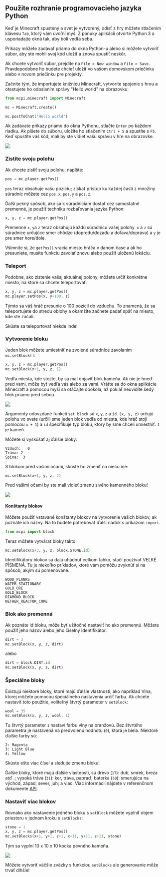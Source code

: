 ## Použite rozhranie programovacieho jazyka Python

Keď je Minecraft spustený a svet je vytvorený, odísť z hry môžete stlačením klávesu `Tab`, ktorý vám uvoľní myš. Z ponuky aplikácií otvorte Python 3 a usporiadajte okná tak, aby boli vedľa seba.

Príkazy môžete zadávať priamo do okna Python-u alebo si môžete vytvoriť súbor, aby ste mohli svoj kód uložiť a znova spustiť neskôr.

Ak chcete vytvoriť súbor, prejdite na `File > New window` a `File > Save`. Pravdepodobne ho budete chcieť uložiť vo vašom domovskom priečinku alebo v novom priečinku pre projekty.

Začnite tým, že importujete knižnicu Minecraft, vytvoríte spojenie s hrou a otestujete ho odoslaním správy "Hello world" na obrazovku:

```python
from mcpi.minecraft import Minecraft

mc = Minecraft.create()

mc.postToChat("Hello world")
```

Ak zadávate príkazy priamo do okna Pythonu, stlačte `Enter` po každom riadku. Ak píšete do súboru, uložíte ho stlačením `Ctrl + S` a spustíte s `F5`. Keď spustíte váš kód, mali by ste vidieť vašu správu v hre na obrazovke.

![](images/helloworld.gif)

### Zistite svoju polohu

Ak chcete zistiť svoju polohu, napíšte:

```python
pos = mc.player.getPos()
```

`pos` teraz obsahuje vašu pozíciu; získať pristup ku každej časti z množiny súradníc môžete cez `pos.x`, `pos.y` a `pos.z`.

Ďalší pekný spôsob, ako sa k súradniciam dostať cez samostatné premenné, je použiť techniku rozbaľovania jazyka Python:

```python
x, y, z = mc.player.getPos()
```

Premenné `x`, `y`a `z` teraz obsahujú každú súradnicu vašej polohy. `x` a `z` sú súradnice určujúce smer chôdze (dopredu/dozadu a doľava/doprava) a `y` je pre smer hore/dole.

Všimnite si, že `getPos()` vracia miesto hráča v danom čase a ak ho presuniete, musíte funkciu zavolať znovu alebo použiť uloženú lokáciu.

### Teleport

Podobne, ako zistenie vašaj aktuálnej polohy, môžete určiť konkrétne miesto, na ktoré sa chcete teleportovať.

```python
x, y, z = mc.player.getPos()
mc.player.setPos(x, y+100, z)
```

Týmto sa váš hráč presunie o 100 pozícií do vzduchu. To znamená, že sa teleportujete do stredu oblohy a okamžite začnete padať späť na miesto, kde ste začali.

Skúste sa teleportovať niekde inde!

### Vytvorenie bloku

Jeden blok môžete umiestniť na zvolené súradníce zavolaním `mc.setBlock()`:

```python
x, y, z = mc.player.getPos()
mc.setBlock(x+1, y, z, 1)
```

Vedľa miesta, kde stojíte, by sa mal objaviť blok kameňa. Ak nie je hneď pred vami, môže byť vedľa vás alebo za vami. Vráťte sa do okna aplikácie Minecraft a pomocou myši sa otáčajte dookola, až pokiaľ neuvidíte šedý blok priamo pred sebou.

![](images/mcpi-setblock.png)

Argumenty odovzdané funkcii `set block` sú `x`, `y`, `z` a `id`. `(x, y, z)` určujú polohu vo svete (určili sme jeden blok vedľa od miesta, kde hráč stojí pomocou `x + 1`) a `id` špecifikuje typ bloku, ktorý by sme chceli umiestniť. `1` je kameň.

Môžete si vyskúšať aj ďalšie bloky:

    Vzduch:   0
    Tráva: 2
    Špina:  3
    

S blokom pred vašimi očami, skúste ho zmeniť na niečo iné:

```python
mc.setBlock(x+1, y, z, 2)
```

Pred vašimi očami by ste mali vidieť zmenu sivého kamenného bloku!

![](images/mcpi-setblock2.png)

#### Konštanty blokov

Môžete použiť vstavané konštanty blokov na vytvorenie vašich blokov, ak poznáte ich názvy. Na to budete potrebovať ďalší riadok s príkazom `import`.

```python
from mcpi import block
```

Teraz môžete vytvárať bloky takto:

```python
mc.setBlock(x+3, y, z, block.STONE.id)
```

Identifikátory blokov sa dajú uhádnuť celkom ľahko, stačí používať VEĽKÉ PÍSMENÁ. Tu je niekoľko príkladov, ktoré vám pomôžu zvyknúť si na spôsob, akým sú pomenované.

    WOOD_PLANKS
    WATER_STATIONARY
    GOLD_ORE
    GOLD_BLOCK
    DIAMOND_BLOCK
    NETHER_REACTOR_CORE
    

### Blok ako premenná

Ak poznáte id bloku, môže byť užitočné nastaviť ho ako premennú. Môžete použiť jeho názov alebo jeho číselný identifikátor.

```python
dirt = 3
mc.setBlock(x, y, z, dirt)
```

alebo

```python
dirt = block.DIRT.id
mc.setBlock(x, y, z, dirt)
```

### Špeciálne bloky

Existujú niektoré bloky, ktoré majú ďalšie vlastnosti, ako napríklad Vlna, ktorej môžete pomocou špeciálneho nastavenia určiť farbu. Ak chcete nastaviť toto použitie, voliteľný štvrtý parameter v `setBlock`:

```python
wool = 35
mc.setBlock(x, y, z, wool, 1)
```

Tu štvrtý parameter `1` nastaví farbu vlny na oranžovú. Bez štvrtého parametra je nastavená na predvolenú hodnotu (`0`), ktorá je biela. Niektoré ďalšie farby sú:

    2: Magenta
    3: Light Blue
    4: Yellow
    

Skúste ešte viac čísel a sledujte zmenu bloku!

Ďalšie bloky, ktoré majú ďalšie vlastnosti, sú drevo (`17`): dub, smrek, breza atď .; vysoká tráva (`31`): ker, tráva, papraď; baterka (`50`): smerujúca na východ, západ, sever, juh; a viac. Viac informácií nájdete v referenčnom dokumente [API](http://www.stuffaboutcode.com/p/minecraft-api-reference.html).

### Nastaviť viac blokov

Rovnako ako nastavenie jedného bloku s `setBlock` môžete vyplniť objem priestoru v jednom kroku s `setBlocks`:

```python
stone = 1
x, y, z = mc.player.getPos()
mc.setBlocks(x+1, y+1, z+1, x+11, y+11, z+11, stone)
```

Tým sa vyplní 10 x 10 x 10 kocka pevného kameňa.

![](images/mcpi-setblocks.png)

Môžete vytvoriť väčšie zväzky s funkciou `setBlocks` ale generovanie môže trvať dlhšie!
